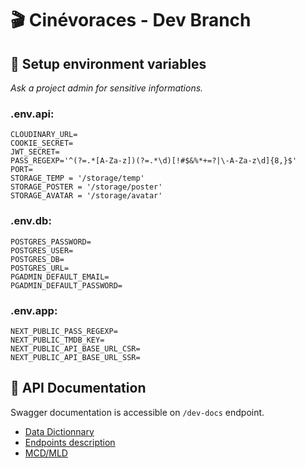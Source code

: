 # :clapper: Cinévoraces - Dev Branch

## :key: Setup environment variables

_Ask a project admin for sensitive informations._

### .env.api:

```
CLOUDINARY_URL=
COOKIE_SECRET=
JWT_SECRET=
PASS_REGEXP='^(?=.*[A-Za-z])(?=.*\d)[!#$&%*+=?|\-A-Za-z\d]{8,}$'
PORT=
STORAGE_TEMP = '/storage/temp'
STORAGE_POSTER = '/storage/poster'
STORAGE_AVATAR = '/storage/avatar'
```
### .env.db:

```
POSTGRES_PASSWORD=
POSTGRES_USER=
POSTGRES_DB=
POSTGRES_URL=
PGADMIN_DEFAULT_EMAIL=
PGADMIN_DEFAULT_PASSWORD=
```

### .env.app:
```
NEXT_PUBLIC_PASS_REGEXP=
NEXT_PUBLIC_TMDB_KEY=
NEXT_PUBLIC_API_BASE_URL_CSR=
NEXT_PUBLIC_API_BASE_URL_SSR=

```

## :satellite: API Documentation
Swagger documentation is accessible on `/dev-docs` endpoint.
- [Data Dictionnary](./doc/API-data_dictionnary.md)
- [Endpoints description](./doc/API-Endpoints.md)
- [MCD/MLD](./doc/API-MCD-MLD.md)